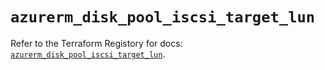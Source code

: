 # `azurerm_disk_pool_iscsi_target_lun`

Refer to the Terraform Registory for docs: [`azurerm_disk_pool_iscsi_target_lun`](https://registry.terraform.io/providers/hashicorp/azurerm/3.57.0/docs/resources/disk_pool_iscsi_target_lun).
